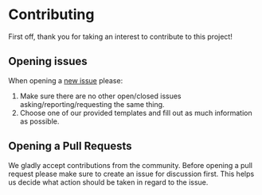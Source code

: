 # Contributing

First off, thank you for taking an interest to contribute to this project!

## Opening issues

When opening a [new issue](https://github.com/uber-go/mock/issues/new/choose)
please:

1. Make sure there are no other open/closed issues asking/reporting/requesting
   the same thing.
1. Choose one of our provided templates and fill out as much information as
   possible.

## Opening a Pull Requests

We gladly accept contributions from the community. Before opening a pull request
please make sure to create an issue for discussion first. This helps us decide
what action should be taken in regard to the issue.
